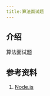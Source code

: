 ```yaml
---
title:算法面试题
---
```


## 介绍

算法面试题



## 参考资料

1. [Node.js](https://nodejs.org/dist/latest-v10.x/docs/api/)